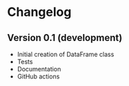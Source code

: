# Changelog

## Version 0.1 (development)

- Initial creation of DataFrame class
- Tests
- Documentation
- GitHub actions
